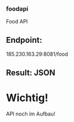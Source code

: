 ### foodapi
Food API
## Endpoint:
185.230.163.29:8081/food
## Result: JSON

# Wichtig!
API noch im Aufbau!
